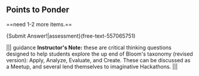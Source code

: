 ## Points to Ponder
 
 ==need 1-2 more items.==
 
 {Submit Answer!|assessment}(free-text-557065751)


||| guidance
**Instructor's Note:**  these are critical thinking questions designed to help students explore the up end of Bloom's taxonomy (revised version): Apply, Analyze, Evaluate, and Create.  These can be discussed as a Meetup, and several lend themselves to imaginative Hackathons. 
|||

